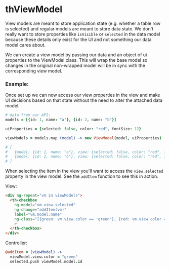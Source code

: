 # thViewModel

View models are meant to store application state (e.g. whether a table row is
selected) and regular models are meant to store data state. We don't really
want to store properties like `isVisible` or `selected` in the data model because
these details only exist for the UI and not something our data model cares about.

We can create a view model by passing our data and an object of ui properties
to the ViewModel class. This will wrap the base model so changes in the original
non-wrapped model will be in sync with the corresponding view model.

### Example:

Once set up we can now access our view properties in the view and make UI decisions
based on that state without the need to alter the attached data model.

```coffeeScript
# data from our API:
models = [{id: 1, name: "a"}, {id: 2, name: "b"}]

uiProperties = {selected: false, color: "red", fontSize: 12}

viewModels = models.map (model) -> new ViewModel(model, uiProperties)

# [
#   {model: {id: 1, name: "a"}, view: {selected: false, color: "red", fontSize: 12}}
#   {model: {id: 2, name: "b"}, view: {selected: false, color: "red", fontSize: 12}}
# ]

```

When selecting the item in the view you'll want to access the `view.selected`
property in the view model. See the `addItem` function to see this in action.

View:

```html
<div ng-repeat="vm in viewModels">
  <th-checkbox
    ng-model="vm.view.selected"
    ng-change="addItem(vm)"
    label="vm.model.name"
    ng-class="[{green: vm.view.color == 'green'}, {red: vm.view.color == 'red'}]"
    >
  </th-checkbox>
</div>
```
Controller:

```coffeescript
@addItem = (viewModel) ->
  viewModel.view.color = "green"
  selected.push viewModel.model.id
```
